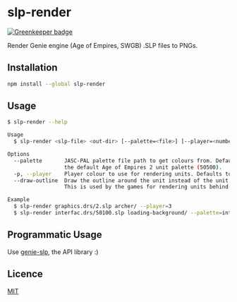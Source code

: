 # slp-render

[![Greenkeeper badge](https://badges.greenkeeper.io/genie-js/slp-render.svg)](https://greenkeeper.io/)

Render Genie engine (Age of Empires, SWGB) .SLP files to PNGs.

## Installation

```bash
npm install --global slp-render
```

## Usage

```bash
$ slp-render --help

Usage
  $ slp-render <slp-file> <out-dir> [--palette=<file>] [--player=<number>] [--draw-outline]

Options
  --palette       JASC-PAL palette file path to get colours from. Defaults to
                  the default Age of Empires 2 unit palette (50500).
  -p, --player    Player colour to use for rendering units. Defaults to 1.
  --draw-outline  Draw the outline around the unit instead of the unit itself.
                  This is used by the games for rendering units behind buildings.

Example
  $ slp-render graphics.drs/2.slp archer/ --player=3
  $ slp-render interfac.drs/50100.slp loading-background/ --palette=interfac.drs/50532.bin
```

## Programmatic Usage

Use [genie-slp](https://github.com/goto-bus-stop/genie-slp), the API library :)

## Licence

[MIT](./LICENSE)
